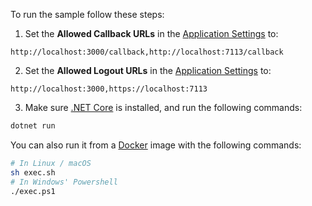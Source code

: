 <!-- markdownlint-disable MD041 -->

To run the sample follow these steps:

1) Set the **Allowed Callback URLs** in the [Application Settings](${manage_url}/#/applications/${account.clientId}/settings) to:

```text
http://localhost:3000/callback,http://localhost:7113/callback
```

2) Set the **Allowed Logout URLs** in the [Application Settings](${manage_url}/#/applications/${account.clientId}/settings) to:

```text
http://localhost:3000,https://localhost:7113
```

3) Make sure [.NET Core](https://www.microsoft.com/net/download) is installed, and run the following commands:

```bash
dotnet run
```

You can also run it from a [Docker](https://www.docker.com) image with the following commands:

```bash
# In Linux / macOS
sh exec.sh
# In Windows' Powershell
./exec.ps1
```
